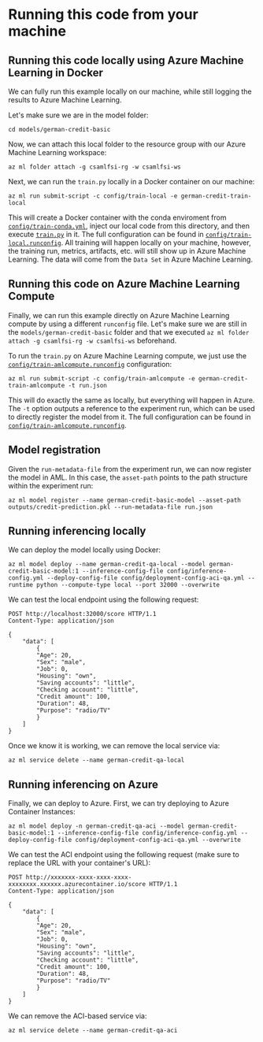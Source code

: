 # Running this code from your machine

## Running this code locally using Azure Machine Learning in Docker

We can fully run this example locally on our machine, while still logging the results to Azure Machine Learning.

Let's make sure we are in the model folder:

```cli
cd models/german-credit-basic
```

Now, we can attach this local folder to the resource group with our Azure Machine Learning workspace:

```cli
az ml folder attach -g csamlfsi-rg -w csamlfsi-ws
```

Next, we can run the `train.py` locally in a Docker container on our machine:

```cli
az ml run submit-script -c config/train-local -e german-credit-train-local
```

This will create a Docker container with the conda enviroment from [`config/train-conda.yml`](config/train-conda.yml), inject our local code from this directory, and then execute [`train.py`](train.py) in it. The full configuration can be found in [`config/train-local.runconfig`](config/train-local.runconfig). All training will happen locally on your machine, however, the training run, metrics, artifacts, etc. will still show up in Azure Machine Learning. The data will come from the `Data Set` in Azure Machine Learning.

## Running this code on Azure Machine Learning Compute

Finally, we can run this example directly on Azure Machine Learning compute by using a different `runconfig` file. Let's make sure we are still in the `models/german-credit-basic` folder and that we executed `az ml folder attach -g csamlfsi-rg -w csamlfsi-ws` beforehand.

To run the `train.py` on Azure Machine Learning compute, we just use the [`config/train-amlcompute.runconfig`](config/train-amlcompute.runconfig) configuration:

```cli
az ml run submit-script -c config/train-amlcompute -e german-credit-train-amlcompute -t run.json
```

This will do exactly the same as locally, but everything will happen in Azure. The `-t` option outputs a reference to the experiment run, which can be used to directly register the model from it. The full configuration can be found in [`config/train-amlcompute.runconfig`](config/train-amlcompute.runconfig).

## Model registration

Given the `run-metadata-file` from the experiment run, we can now register the model in AML. In this case, the `asset-path` points to the path structure within the experiment run:

```cli
az ml model register --name german-credit-basic-model --asset-path outputs/credit-prediction.pkl --run-metadata-file run.json
```

## Running inferencing locally

We can deploy the model locally using Docker:

```cli
az ml model deploy --name german-credit-qa-local --model german-credit-basic-model:1 --inference-config-file config/inference-config.yml --deploy-config-file config/deployment-config-aci-qa.yml --runtime python --compute-type local --port 32000 --overwrite
```

We can test the local endpoint using the following request:

```
POST http://localhost:32000/score HTTP/1.1
Content-Type: application/json

{ 
    "data": [
        {
        "Age": 20,
        "Sex": "male",
        "Job": 0,
        "Housing": "own",
        "Saving accounts": "little",
        "Checking account": "little",
        "Credit amount": 100,
        "Duration": 48,
        "Purpose": "radio/TV"
        }
    ]
}
```

Once we know it is working, we can remove the local service via:

```cli
az ml service delete --name german-credit-qa-local
```

## Running inferencing on Azure

Finally, we can deploy to Azure. First, we can try deploying to Azure Container Instances:

```cli
az ml model deploy -n german-credit-qa-aci --model german-credit-basic-model:1 --inference-config-file config/inference-config.yml --deploy-config-file config/deployment-config-aci-qa.yml --overwrite
```

We can test the ACI endpoint using the following request (make sure to replace the URL with your container's URL):

```
POST http://xxxxxxx-xxxx-xxxx-xxxx-xxxxxxxx.xxxxxx.azurecontainer.io/score HTTP/1.1
Content-Type: application/json

{ 
    "data": [
        {
        "Age": 20,
        "Sex": "male",
        "Job": 0,
        "Housing": "own",
        "Saving accounts": "little",
        "Checking account": "little",
        "Credit amount": 100,
        "Duration": 48,
        "Purpose": "radio/TV"
        }
    ]
}
```

We can remove the ACI-based service via:

```cli
az ml service delete --name german-credit-qa-aci
```